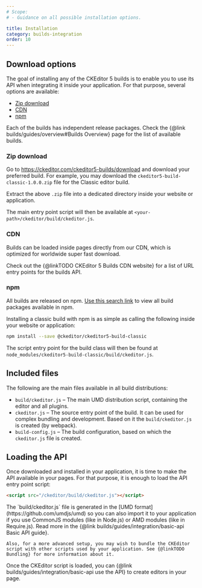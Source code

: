 ```yaml
---
# Scope:
# - Guidance on all possible installation options.

title: Installation
category: builds-integration
order: 10
---
```


## Download options

The goal of installing any of the CKEditor 5 builds is to enable you to use its API when integrating it inside your application. For that purpose, several options are available:

* [Zip download](#Zip-download)
* [CDN](#CDN)
* [npm](#npm)

Each of the builds has independent release packages. Check the {@link builds/guides/overview#Builds Overview} page for the list of available builds.

### Zip download

Go to https://ckeditor.com/ckeditor5-builds/download and download your preferred build. For example, you may download the `ckeditor5-build-classic-1.0.0.zip` file for the Classic editor build.

Extract the above `.zip` file into a dedicated directory inside your website or application.

The main entry point script will then be available at `<your-path>/ckeditor/build/ckeditor.js`.

### CDN

Builds can be loaded inside pages directly from our CDN, which is optimized for worldwide super fast download.

Check out the {@linkTODO CKEditor 5 Builds CDN website} for a list of URL entry points for the builds API.

### npm

All builds are released on npm. [Use this search link](https://www.npmjs.com/search?q=keywords:ckeditor5-build&page=1&ranking=optimal) to view all build packages available in npm.

Installing a classic build with npm is as simple as calling the following inside your website or application:

```bash
npm install --save @ckeditor/ckeditor5-build-classic
```

The script entry point for the build class will then be found at `node_modules/ckeditor5-build-classic/build/ckeditor.js`.

## Included files

The following are the main files available in all build distributions:

* `build/ckeditor.js` &ndash; The main UMD distribution script, containing the editor and all plugins.
* `ckeditor.js` &ndash; The source entry point of the build. It can be used for complex bundling and development. Based on it the `build/ckeditor.js` is created (by webpack).
* `build-config.js` &ndash; The build configuration, based on which the `ckeditor.js` file is created.

## Loading the API

Once downloaded and installed in your application, it is time to make the API available in your pages. For that purpose, it is enough to load the API entry point script:

```html
<script src="/ckeditor/build/ckeditor.js"></script>
```

<info-box>
	The `build/ckeditor.js` file is generated in the [UMD format](https://github.com/umdjs/umd) so you can also import it to your application if you use CommonJS modules (like in Node.js) or AMD modules (like in Require.js). Read more in the {@link builds/guides/integration/basic-api Basic API guide}.

	Also, for a more advanced setup, you may wish to bundle the CKEditor script with other scripts used by your application. See {@linkTODO Bundling} for more information about it.
</info-box>

Once the CKEditor script is loaded, you can {@link builds/guides/integration/basic-api use the API} to create editors in your page.

